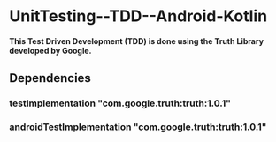 # UnitTesting--TDD--Android-Kotlin
#### This Test Driven Development (TDD) is done using the Truth Library developed by Google.
## Dependencies 
### testImplementation "com.google.truth:truth:1.0.1"
### androidTestImplementation "com.google.truth:truth:1.0.1"
